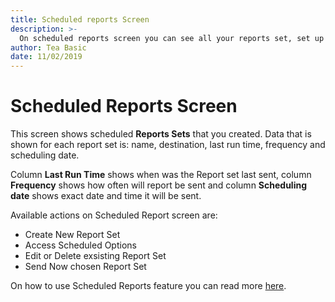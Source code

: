 ```yaml
---
title: Scheduled reports Screen
description: >-
  On scheduled reports screen you can see all your reports set, set up new ones or edit old ones.
author: Tea Basic
date: 11/02/2019
---
```


# Scheduled Reports Screen 

This screen shows scheduled __Reports Sets__ that you created. Data that is shown for each report set is: name, destination, last run time, frequency and scheduling date. 

Column __Last Run Time__ shows when was the Report set last sent, column __Frequency__ shows how often will report be sent and column __Scheduling date__ shows exact date and time it will be sent. 

Available actions on Scheduled Report screen are:
+ Create New Report Set
+ Access Scheduled Options
+ Edit or Delete exsisting Report Set
+ Send Now chosen Report Set

On how to use Scheduled Reports feature you can read more [here](#internal/how-to/scheduled-reports).

